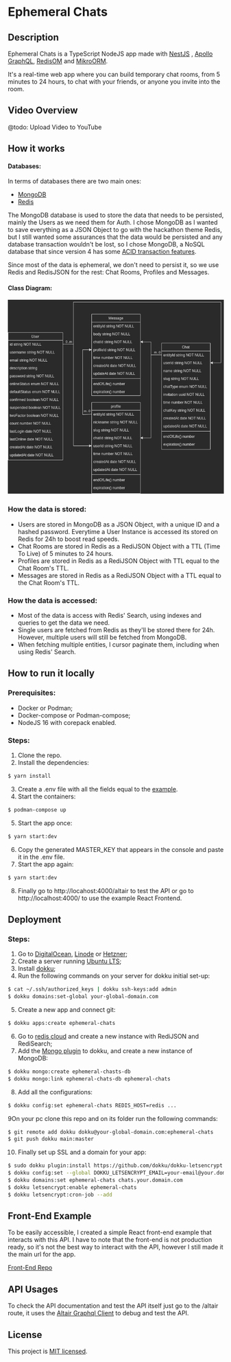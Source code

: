 # Ephemeral Chats

## Description

Ephemeral Chats is a TypeScript NodeJS app made with [NestJS](https://nestjs.com/)
, [Apollo GraphQL](https://www.apollographql.com/docs/apollo-server/), [RedisOM](https://github.com/redis/redis-om-node)
and [MikroORM](https://mikro-orm.io/).

It's a real-time web app where you can build temporary chat rooms, from 5 minutes to 24 hours, to chat with your
friends, or anyone you invite into the room.

## Video Overview

@todo: Upload Video to YouTube

## How it works

#### Databases:

In terms of databases there are two main ones:

- [MongoDB](https://www.mongodb.com/)
- [Redis](https://redis.io/)

The MongoDB database is used to store the data that needs to be persisted, mainly the Users as we need them for Auth. I
chose MongoDB as I wanted to save everything as a JSON Object to go with the hackathon theme Redis, but I still wanted
some assurances that the data would be persisted and any database transaction wouldn't be lost, so I chose MongoDB, a
NoSQL database that since version 4 has
some [ACID transaction features](https://www.mongodb.com/basics/acid-transactions).

Since most of the data is ephemeral, we don't need to persist it, so we use Redis and RedisJSON for the rest: Chat
Rooms, Profiles and Messages.

#### Class Diagram:

[![Class Diagram](class-diagram.jpg)](class-diagram.drawio)

### How the data is stored:

- Users are stored in MongoDB as a JSON Object, with a unique ID and a hashed password. Everytime a User Instance is
  accessed its stored on Redis for 24h to boost read speeds.
- Chat Rooms are stored in Redis as a RediJSON Object with a TTL (Time To Live) of 5 minutes to 24 hours.
- Profiles are stored in Redis as a RediJSON Object with TTL equal to the Chat Room's TTL.
- Messages are stored in Redis as a RediJSON Object with a TTL equal to the Chat Room's TTL.

### How the data is accessed:

- Most of the data is access with Redis' Search, using indexes and queries to get the data we need.
- Single users are fetched from Redis as they'll be stored there for 24h. However, multiple users will still be fetched
  from MongoDB.
- When fetching multiple entities, I cursor paginate them, including when using Redis' Search.

## How to run it locally

### Prerequisites:

- Docker or Podman;
- Docker-compose or Podman-compose;
- NodeJS 16 with corepack enabled.

### Steps:

1. Clone the repo.
2. Install the dependencies:

```bash
$ yarn install
```

3. Create a .env file with all the fields equal to the [example](.env.example).
4. Start the containers:

```bash
$ podman-compose up
```

5. Start the app once:

```bash
$ yarn start:dev
```

6. Copy the generated MASTER_KEY that appears in the console and paste it in the .env file.
7. Start the app again:

```bash
$ yarn start:dev
```

8. Finally go to http://locahost:4000/altair to test the API or go to http://localhost:4000/ to use the example React
   Frontend.

## Deployment

### Steps:

1. Go to [DigitalOcean](https://www.digitalocean.com/), [Linode](https://www.linode.com/)
   or [Hetzner](https://www.hetzner.com/);
2. Create a server running [Ubuntu LTS](https://ubuntu.com/);
3. Install [dokku](https://dokku.com/docs~v0.28.1/getting-started/installation/#1-install-dokku);
4. Run the following commands on your server for dokku initial set-up:

```bash
$ cat ~/.ssh/authorized_keys | dokku ssh-keys:add admin
$ dokku domains:set-global your-global-domain.com
```

5. Create a new app and connect git:

```bash
$ dokku apps:create ephemeral-chats
```

6. Go to [redis cloud](https://redis.com/try-free/) and create a new instance with RediJSON and RediSearch;
7. Add the [Mongo plugin](https://github.com/dokku/dokku-mongo) to dokku, and create a new instance of MongoDB:

```bash
$ dokku mongo:create ephemeral-chasts-db
$ dokku mongo:link ephemeral-chats-db ephemeral-chats
```

8. Add all the configurations:

```bash
$ dokku config:set ephemeral-chats REDIS_HOST=redis ...
```

9On your pc clone this repo and on its folder run the following commands:

```bash
$ git remote add dokku dokku@your-global-domain.com:ephemeral-chats
$ git push dokku main:master
```

10. Finally set up SSL and a domain for your app:

```bash
$ sudo dokku plugin:install https://github.com/dokku/dokku-letsencrypt.git
$ dokku config:set --global DOKKU_LETSENCRYPT_EMAIL=your-email@your.domain.com
$ dokku domains:set ephemeral-chats chats.your.domain.com
$ dokku letsencrypt:enable ephemeral-chats
$ dokku letsencrypt:cron-job --add 
```

## Front-End Example

To be easily accessible, I created a simple React front-end example that interacts with this API. I have to note that
the front-end is not production ready, so it's not the best way to interact with the API, however I still made it the
main url for the app.

[Front-End Repo](https://github.com/tugascript/chat-frontend-example)

## API Usages

To check the API documentation and test the API itself just go to the /altair route, it uses
the [Altair Graphql Client](https://altairgraphql.dev/) to debug and test the API.

## License

This project is [MIT licensed](LICENSE).
